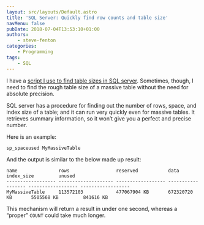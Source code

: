 ```yaml
---
layout: src/layouts/Default.astro
title: 'SQL Server: Quickly find row counts and table size'
navMenu: false
pubDate: 2018-07-04T13:53:10+01:00
authors:
    - steve-fenton
categories:
    - Programming
tags:
    - SQL
---
```


I have a [script I use to find table sizes in SQL server](/blog/2016/05/finding-table-sizes-in-sql-server/). Sometimes, though, I need to find the rough table size of a massive table without the need for absolute precision.

SQL server has a procedure for finding out the number of rows, space, and index size of a table; and it can run very quickly even for massive tables. It retrieves summary information, so it won’t give you a perfect and precise number.

Here is an example:

```sql
sp_spaceused MyMassiveTable
```

And the output is similar to the below made up result:

```
name               rows                 reserved           data               index_size         unused
------------------ -------------------- ------------------ ------------------ ------------------ ------------------
MyMassiveTable     113572103            477067904 KB       672320720 KB       5505568 KB         841616 KB
```

This mechanism will return a result in under one second, whereas a “proper” `COUNT` could take much longer.